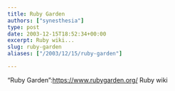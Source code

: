 ```yaml
---
title: Ruby Garden
authors: ["synesthesia"]
type: post
date: 2003-12-15T18:52:34+00:00
excerpt: Ruby wiki...
slug: ruby-garden 
aliases: ["/2003/12/15/ruby-garden"]

---
```

&#8220;Ruby Garden&#8221;:https://www.rubygarden.org/ Ruby wiki